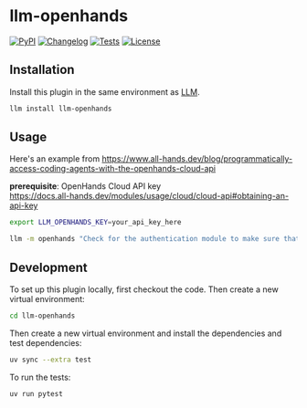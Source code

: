 # llm-openhands

[![PyPI](https://img.shields.io/pypi/v/llm-openhands.svg)](https://pypi.org/project/llm-openhands/)
[![Changelog](https://img.shields.io/github/v/release/ftnext/llm-openhands?include_prereleases&label=changelog)](https://github.com/ftnext/llm-openhands/releases)
[![Tests](https://github.com/ftnext/llm-openhands/actions/workflows/test.yml/badge.svg)](https://github.com/ftnext/llm-openhands/actions/workflows/test.yml)
[![License](https://img.shields.io/badge/license-Apache%202.0-blue.svg)](https://github.com/ftnext/llm-openhands/blob/main/LICENSE)



## Installation

Install this plugin in the same environment as [LLM](https://llm.datasette.io/).
```bash
llm install llm-openhands
```
## Usage

Here's an example from https://www.all-hands.dev/blog/programmatically-access-coding-agents-with-the-openhands-cloud-api

**prerequisite**: OpenHands Cloud API key  
https://docs.all-hands.dev/modules/usage/cloud/cloud-api#obtaining-an-api-key

```bash
export LLM_OPENHANDS_KEY=your_api_key_here

llm -m openhands "Check for the authentication module to make sure that it follows the coding best practices for this repo." -o repository https://github.com/yourusername/your-repo
```

## Development

To set up this plugin locally, first checkout the code. Then create a new virtual environment:
```bash
cd llm-openhands
```
Then create a new virtual environment and install the dependencies and test dependencies:
```bash
uv sync --extra test
```
To run the tests:
```bash
uv run pytest
```
